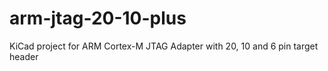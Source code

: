# arm-jtag-20-10-plus
KiCad project for ARM Cortex-M JTAG Adapter with 20, 10 and 6 pin target header
